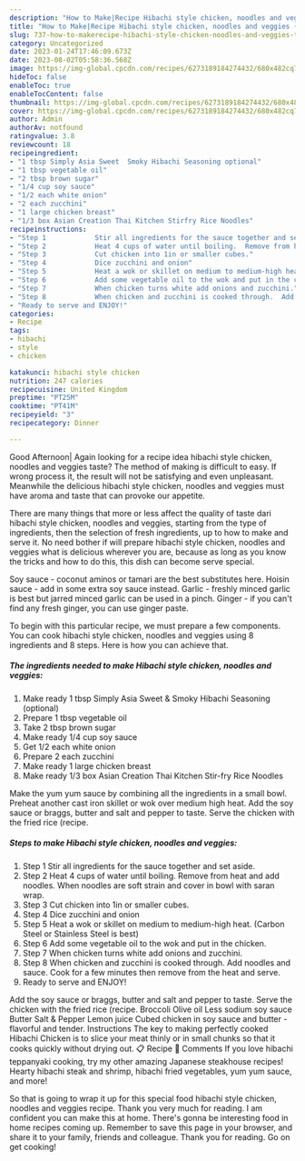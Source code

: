 ```yaml
---
description: "How to Make|Recipe Hibachi style chicken, noodles and veggies {That is Delicious"
title: "How to Make|Recipe Hibachi style chicken, noodles and veggies {That is Delicious"
slug: 737-how-to-makerecipe-hibachi-style-chicken-noodles-and-veggies-that-is-delicious
category: Uncategorized
date: 2023-01-24T17:46:09.673Z
date: 2023-08-02T05:58:36.568Z
image: https://img-global.cpcdn.com/recipes/6273189184274432/680x482cq70/hibachi-style-chicken-noodles-and-veggies-recipe-main-photo.jpg
hideToc: false
enableToc: true
enableTocContent: false
thumbnail: https://img-global.cpcdn.com/recipes/6273189184274432/680x482cq70/hibachi-style-chicken-noodles-and-veggies-recipe-main-photo.jpg
cover: https://img-global.cpcdn.com/recipes/6273189184274432/680x482cq70/hibachi-style-chicken-noodles-and-veggies-recipe-main-photo.jpg
author: Admin
authorAv: notfound
ratingvalue: 3.8
reviewcount: 18
recipeingredient:
- "1 tbsp Simply Asia Sweet  Smoky Hibachi Seasoning optional"
- "1 tbsp vegetable oil"
- "2 tbsp brown sugar"
- "1/4 cup soy sauce"
- "1/2 each white onion"
- "2 each zucchini"
- "1 large chicken breast"
- "1/3 box Asian Creation Thai Kitchen Stirfry Rice Noodles"
recipeinstructions:
- "Step 1            Stir all ingredients for the sauce together and set aside."
- "Step 2            Heat 4 cups of water until boiling.  Remove from heat and add noodles.  When noodles are soft strain and cover in bowl with saran wrap."
- "Step 3            Cut chicken into 1in or smaller cubes."
- "Step 4            Dice zucchini and onion"
- "Step 5            Heat a wok or skillet on medium to medium-high heat.  (Carbon Steel or Stainless Steel is best)"
- "Step 6            Add some vegetable oil to the wok and put in the chicken."
- "Step 7            When chicken turns white add onions and zucchini."
- "Step 8            When chicken and zucchini is cooked through.  Add noodles and sauce.  Cook for a few minutes then remove from the heat and serve."
- "Ready to serve and ENJOY!"
categories:
- Recipe
tags:
- hibachi
- style
- chicken

katakunci: hibachi style chicken 
nutrition: 247 calories
recipecuisine: United Kingdom
preptime: "PT25M"
cooktime: "PT41M"
recipeyield: "3"
recipecategory: Dinner

---
```



Good Afternoon| Again looking for a recipe idea hibachi style chicken, noodles and veggies taste? The method of making is difficult to easy. If wrong process it, the result will not be satisfying and even unpleasant. Meanwhile the delicious hibachi style chicken, noodles and veggies must have aroma and taste that can provoke our appetite.






There are many things that more or less affect the quality of taste dari hibachi style chicken, noodles and veggies, starting from the type of ingredients, then the selection of fresh ingredients, up to how to make and serve it. No need bother if will prepare hibachi style chicken, noodles and veggies what is delicious wherever you are, because as long as you know the tricks and how to do this, this dish can become serve special.


Soy sauce - coconut aminos or tamari are the best substitutes here. Hoisin sauce - add in some extra soy sauce instead. Garlic - freshly minced garlic is best but jarred minced garlic can be used in a pinch. Ginger - if you can&#39;t find any fresh ginger, you can use ginger paste.


To begin with this particular recipe, we must prepare a few components. You can cook hibachi style chicken, noodles and veggies using 8 ingredients and 8 steps. Here is how you can achieve that.

<!--inarticleads1-->

##### The ingredients needed to make Hibachi style chicken, noodles and veggies:

1. Make ready 1 tbsp Simply Asia Sweet &amp; Smoky Hibachi Seasoning (optional)
1. Prepare 1 tbsp vegetable oil
1. Take 2 tbsp brown sugar
1. Make ready 1/4 cup soy sauce
1. Get 1/2 each white onion
1. Prepare 2 each zucchini
1. Make ready 1 large chicken breast
1. Make ready 1/3 box Asian Creation Thai Kitchen Stir-fry Rice Noodles


Make the yum yum sauce by combining all the ingredients in a small bowl. Preheat another cast iron skillet or wok over medium high heat. Add the soy sauce or braggs, butter and salt and pepper to taste. Serve the chicken with the fried rice (recipe. 

<!--inarticleads2-->

##### Steps to make Hibachi style chicken, noodles and veggies:

1. Step 1            Stir all ingredients for the sauce together and set aside.
1. Step 2            Heat 4 cups of water until boiling.  Remove from heat and add noodles.  When noodles are soft strain and cover in bowl with saran wrap.
1. Step 3            Cut chicken into 1in or smaller cubes.
1. Step 4            Dice zucchini and onion
1. Step 5            Heat a wok or skillet on medium to medium-high heat.  (Carbon Steel or Stainless Steel is best)
1. Step 6            Add some vegetable oil to the wok and put in the chicken.
1. Step 7            When chicken turns white add onions and zucchini.
1. Step 8            When chicken and zucchini is cooked through.  Add noodles and sauce.  Cook for a few minutes then remove from the heat and serve.
1. Ready to serve and ENJOY!

Add the soy sauce or braggs, butter and salt and pepper to taste. Serve the chicken with the fried rice (recipe. Broccoli Olive oil Less sodium soy sauce Butter Salt &amp; Pepper Lemon juice Cubed chicken in soy sauce and butter - flavorful and tender. Instructions The key to making perfectly cooked Hibachi Chicken is to slice your meat thinly or in small chunks so that it cooks quickly without drying out. 📋 Recipe 💬 Comments If you love hibachi teppanyaki cooking, try my other amazing Japanese steakhouse recipes! Hearty hibachi steak and shrimp, hibachi fried vegetables, yum yum sauce, and more! 

So that is going to wrap it up for this special food hibachi style chicken, noodles and veggies recipe. Thank you very much for reading. I am confident you can make this at home. There's gonna be interesting food in home recipes coming up. Remember to save this page in your browser, and share it to your family, friends and colleague. Thank you for reading. Go on get cooking!
